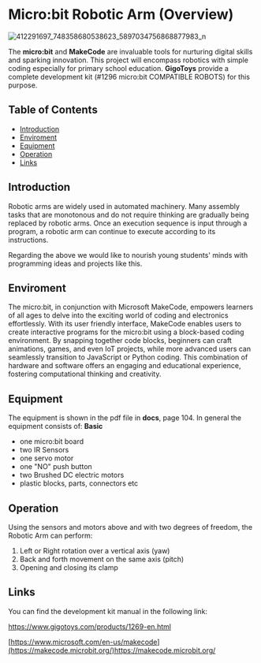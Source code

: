 # Micro:bit Robotic Arm (Overview)

![412291697_748358680538623_5897034756868877983_n](https://github.com/EfstratiosPaliodimos/Micro-bit-Robotic-Arm-Project/assets/132993865/fb3df326-b6d1-4814-8def-f84e0fd3464e)

The __micro:bit__ and __MakeCode__ are invaluable tools for nurturing digital skills and sparking innovation. This project will encompass robotics with simple coding especially for primary school education. __GigoToys__ provide a complete development kit (#1296 micro:bit COMPATIBLE ROBOTS) for this purpose.

## Table of Contents

- [Introduction](#introduction)
- [Enviroment](#enviroment)
- [Equipment](#equipment)
- [Operation](#operation)
- [Links](#links)

## Introduction

Robotic arms are widely used in automated machinery. Many assembly tasks that are monotonous and do not require thinking are gradually being replaced by robotic arms. Once an execution sequence is input through a program, a robotic arm can continue to execute according to its instructions.

Regarding the above we would like to nourish young students' minds with programming ideas and projects like this.

## Enviroment

The micro:bit, in conjunction with Microsoft MakeCode, empowers learners of all ages to delve into the exciting world of coding and electronics effortlessly. With its user friendly interface, MakeCode enables users to create interactive programs for the micro:bit using a block-based coding environment. By snapping together code blocks, beginners can craft animations, games, and even IoT projects, while more advanced users can seamlessly transition to JavaScript or Python coding. This combination of hardware and software offers an engaging and educational experience, fostering computational thinking and creativity.

## Equipment

The equipment is shown in the pdf file in __docs__, page 104. In general the equipment consists of:
__Basic__
- one micro:bit board
- two IR Sensors
- one servo motor
- one "NO" push button
- two Brushed DC electric motors
- plastic blocks, parts, connectors etc

## Operation

Using the sensors and motors above and with two degrees of freedom, the Robotic Arm can perform:
1) Left or Right rotation over a vertical axis (yaw)
2) Back and forth movement on the same axis (pitch)
3) Opening and closing its clamp

## Links
You can find the development kit manual in the following link:

https://www.gigotoys.com/products/1269-en.html

[https://www.microsoft.com/en-us/makecode](https://makecode.microbit.org/)https://makecode.microbit.org/
